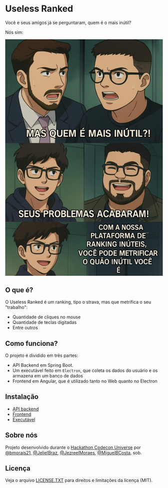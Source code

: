 # Useless Ranked

Você e seus amigos já se perguntaram, quem é o mais inútil?

Nós sim:

![discussion.jpeg](img/discussion.jpeg)

## O que é?

O Useless Ranked é um ranking, tipo o strava, mas que metrifica o seu "trabalho":
* Quantidade de cliques no mouse
* Quantidade de teclas digitadas
* Entre outros

## Como funciona?

O projeto é dividido em três partes:

* API Backend em Spring Boot.
* Um executável feito em `Electron`, que coleta os dados do usuário e os armazena em um banco de dados
* Frontend em Angular, que é utilizado tanto no Web quanto no Electron

## Instalação

* [API backend](backend-api/README.md)
* [Frontend](site/README.md)
* [Executável](electron-app/README.md)

## Sobre nós

Projeto desenvolvido durante o [Hackathon Codecon Universe](https://codecon.dev/universe) por [@bmorais21](https://github.com/bmorais21), [@JelielBraz](https://github.com/JelielBraz), [@JezreelMoraes](https://github.com/JezreelMoraes), [@MiguelBCosta](https://github.com/MiguelBCosta), sob.

## Licença

Veja o arquivo [LICENSE.TXT](LICENSE.TXT) para direitos e limitações da licença (MIT).
